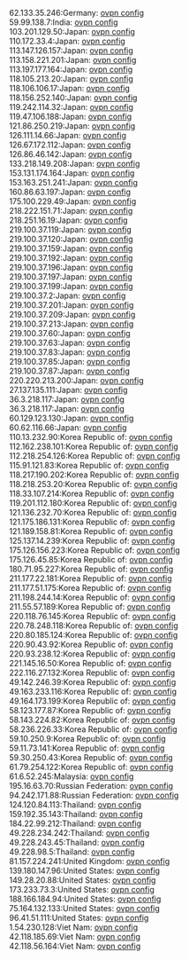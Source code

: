 62.133.35.246:Germany: [ovpn config](vpn/62_133_35_246.ovpn)  
59.99.138.7:India: [ovpn config](vpn/59_99_138_7.ovpn)  
103.201.129.50:Japan: [ovpn config](vpn/103_201_129_50.ovpn)  
110.172.33.4:Japan: [ovpn config](vpn/110_172_33_4.ovpn)  
113.147.126.157:Japan: [ovpn config](vpn/113_147_126_157.ovpn)  
113.158.221.201:Japan: [ovpn config](vpn/113_158_221_201.ovpn)  
113.197.177.164:Japan: [ovpn config](vpn/113_197_177_164.ovpn)  
118.105.213.20:Japan: [ovpn config](vpn/118_105_213_20.ovpn)  
118.106.106.17:Japan: [ovpn config](vpn/118_106_106_17.ovpn)  
118.156.252.140:Japan: [ovpn config](vpn/118_156_252_140.ovpn)  
119.242.114.32:Japan: [ovpn config](vpn/119_242_114_32.ovpn)  
119.47.106.188:Japan: [ovpn config](vpn/119_47_106_188.ovpn)  
121.86.250.219:Japan: [ovpn config](vpn/121_86_250_219.ovpn)  
126.111.14.66:Japan: [ovpn config](vpn/126_111_14_66.ovpn)  
126.67.172.112:Japan: [ovpn config](vpn/126_67_172_112.ovpn)  
126.86.46.142:Japan: [ovpn config](vpn/126_86_46_142.ovpn)  
133.218.149.208:Japan: [ovpn config](vpn/133_218_149_208.ovpn)  
153.131.174.164:Japan: [ovpn config](vpn/153_131_174_164.ovpn)  
153.163.251.241:Japan: [ovpn config](vpn/153_163_251_241.ovpn)  
160.86.63.197:Japan: [ovpn config](vpn/160_86_63_197.ovpn)  
175.100.229.49:Japan: [ovpn config](vpn/175_100_229_49.ovpn)  
218.222.151.71:Japan: [ovpn config](vpn/218_222_151_71.ovpn)  
218.251.16.19:Japan: [ovpn config](vpn/218_251_16_19.ovpn)  
219.100.37.119:Japan: [ovpn config](vpn/219_100_37_119.ovpn)  
219.100.37.120:Japan: [ovpn config](vpn/219_100_37_120.ovpn)  
219.100.37.159:Japan: [ovpn config](vpn/219_100_37_159.ovpn)  
219.100.37.192:Japan: [ovpn config](vpn/219_100_37_192.ovpn)  
219.100.37.196:Japan: [ovpn config](vpn/219_100_37_196.ovpn)  
219.100.37.197:Japan: [ovpn config](vpn/219_100_37_197.ovpn)  
219.100.37.199:Japan: [ovpn config](vpn/219_100_37_199.ovpn)  
219.100.37.2:Japan: [ovpn config](vpn/219_100_37_2.ovpn)  
219.100.37.201:Japan: [ovpn config](vpn/219_100_37_201.ovpn)  
219.100.37.209:Japan: [ovpn config](vpn/219_100_37_209.ovpn)  
219.100.37.213:Japan: [ovpn config](vpn/219_100_37_213.ovpn)  
219.100.37.60:Japan: [ovpn config](vpn/219_100_37_60.ovpn)  
219.100.37.63:Japan: [ovpn config](vpn/219_100_37_63.ovpn)  
219.100.37.83:Japan: [ovpn config](vpn/219_100_37_83.ovpn)  
219.100.37.85:Japan: [ovpn config](vpn/219_100_37_85.ovpn)  
219.100.37.87:Japan: [ovpn config](vpn/219_100_37_87.ovpn)  
220.220.213.200:Japan: [ovpn config](vpn/220_220_213_200.ovpn)  
27.137.135.111:Japan: [ovpn config](vpn/27_137_135_111.ovpn)  
36.3.218.117:Japan: [ovpn config](vpn/36_3_218_117.ovpn)  
36.3.218.117:Japan: [ovpn config](vpn/36_3_218_117.ovpn)  
60.129.123.130:Japan: [ovpn config](vpn/60_129_123_130.ovpn)  
60.62.116.66:Japan: [ovpn config](vpn/60_62_116_66.ovpn)  
110.13.232.90:Korea Republic of: [ovpn config](vpn/110_13_232_90.ovpn)  
112.162.238.101:Korea Republic of: [ovpn config](vpn/112_162_238_101.ovpn)  
112.218.254.126:Korea Republic of: [ovpn config](vpn/112_218_254_126.ovpn)  
115.91.121.83:Korea Republic of: [ovpn config](vpn/115_91_121_83.ovpn)  
118.217.190.202:Korea Republic of: [ovpn config](vpn/118_217_190_202.ovpn)  
118.218.253.20:Korea Republic of: [ovpn config](vpn/118_218_253_20.ovpn)  
118.33.107.214:Korea Republic of: [ovpn config](vpn/118_33_107_214.ovpn)  
119.201.112.180:Korea Republic of: [ovpn config](vpn/119_201_112_180.ovpn)  
121.136.232.70:Korea Republic of: [ovpn config](vpn/121_136_232_70.ovpn)  
121.175.186.131:Korea Republic of: [ovpn config](vpn/121_175_186_131.ovpn)  
121.189.158.81:Korea Republic of: [ovpn config](vpn/121_189_158_81.ovpn)  
125.137.14.239:Korea Republic of: [ovpn config](vpn/125_137_14_239.ovpn)  
175.126.156.223:Korea Republic of: [ovpn config](vpn/175_126_156_223.ovpn)  
175.126.45.85:Korea Republic of: [ovpn config](vpn/175_126_45_85.ovpn)  
180.71.95.227:Korea Republic of: [ovpn config](vpn/180_71_95_227.ovpn)  
211.177.22.181:Korea Republic of: [ovpn config](vpn/211_177_22_181.ovpn)  
211.177.51.175:Korea Republic of: [ovpn config](vpn/211_177_51_175.ovpn)  
211.198.244.14:Korea Republic of: [ovpn config](vpn/211_198_244_14.ovpn)  
211.55.57.189:Korea Republic of: [ovpn config](vpn/211_55_57_189.ovpn)  
220.118.76.145:Korea Republic of: [ovpn config](vpn/220_118_76_145.ovpn)  
220.78.248.118:Korea Republic of: [ovpn config](vpn/220_78_248_118.ovpn)  
220.80.185.124:Korea Republic of: [ovpn config](vpn/220_80_185_124.ovpn)  
220.90.43.92:Korea Republic of: [ovpn config](vpn/220_90_43_92.ovpn)  
220.93.238.12:Korea Republic of: [ovpn config](vpn/220_93_238_12.ovpn)  
221.145.16.50:Korea Republic of: [ovpn config](vpn/221_145_16_50.ovpn)  
222.116.27.132:Korea Republic of: [ovpn config](vpn/222_116_27_132.ovpn)  
49.142.246.39:Korea Republic of: [ovpn config](vpn/49_142_246_39.ovpn)  
49.163.233.116:Korea Republic of: [ovpn config](vpn/49_163_233_116.ovpn)  
49.164.173.199:Korea Republic of: [ovpn config](vpn/49_164_173_199.ovpn)  
58.123.177.87:Korea Republic of: [ovpn config](vpn/58_123_177_87.ovpn)  
58.143.224.82:Korea Republic of: [ovpn config](vpn/58_143_224_82.ovpn)  
58.236.226.33:Korea Republic of: [ovpn config](vpn/58_236_226_33.ovpn)  
59.10.250.9:Korea Republic of: [ovpn config](vpn/59_10_250_9.ovpn)  
59.11.73.141:Korea Republic of: [ovpn config](vpn/59_11_73_141.ovpn)  
59.30.250.43:Korea Republic of: [ovpn config](vpn/59_30_250_43.ovpn)  
61.79.254.122:Korea Republic of: [ovpn config](vpn/61_79_254_122.ovpn)  
61.6.52.245:Malaysia: [ovpn config](vpn/61_6_52_245.ovpn)  
195.16.63.70:Russian Federation: [ovpn config](vpn/195_16_63_70.ovpn)  
94.242.171.88:Russian Federation: [ovpn config](vpn/94_242_171_88.ovpn)  
124.120.84.113:Thailand: [ovpn config](vpn/124_120_84_113.ovpn)  
159.192.35.143:Thailand: [ovpn config](vpn/159_192_35_143.ovpn)  
184.22.99.212:Thailand: [ovpn config](vpn/184_22_99_212.ovpn)  
49.228.234.242:Thailand: [ovpn config](vpn/49_228_234_242.ovpn)  
49.228.243.45:Thailand: [ovpn config](vpn/49_228_243_45.ovpn)  
49.228.98.5:Thailand: [ovpn config](vpn/49_228_98_5.ovpn)  
81.157.224.241:United Kingdom: [ovpn config](vpn/81_157_224_241.ovpn)  
139.180.147.96:United States: [ovpn config](vpn/139_180_147_96.ovpn)  
149.28.20.88:United States: [ovpn config](vpn/149_28_20_88.ovpn)  
173.233.73.3:United States: [ovpn config](vpn/173_233_73_3.ovpn)  
188.166.184.94:United States: [ovpn config](vpn/188_166_184_94.ovpn)  
75.164.132.133:United States: [ovpn config](vpn/75_164_132_133.ovpn)  
96.41.51.111:United States: [ovpn config](vpn/96_41_51_111.ovpn)  
1.54.230.128:Viet Nam: [ovpn config](vpn/1_54_230_128.ovpn)  
42.118.185.69:Viet Nam: [ovpn config](vpn/42_118_185_69.ovpn)  
42.118.56.164:Viet Nam: [ovpn config](vpn/42_118_56_164.ovpn)  
